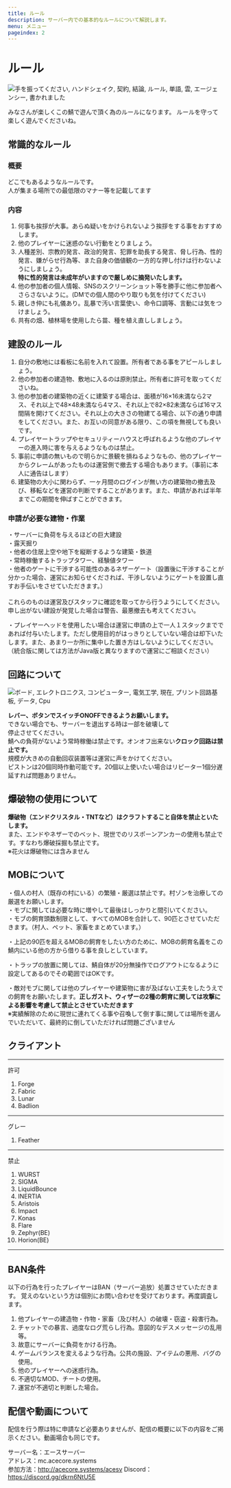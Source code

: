 ```yaml
---
title: ルール
description: サーバー内での基本的なルールについて解説します。
menu: メニュー
pageindex: 2
---
```

# ルール

<!--StartFragment-->

![手を振ってください, ハンドシェイク, 契約, 結論, ルール, 単語, 雲, エージェンシー, 書かれました](https://cdn.pixabay.com/photo/2018/03/07/08/13/shaking-hands-3205463_960_720.jpg)

<!--EndFragment-->

みなさんが楽しくこの鯖で遊んで頂く為のルールになります。
ルールを守って楽しく遊んでくださいね。

## 常識的なルール

### 概要

どこでもあるようなルールです。\
人が集まる場所での最低限のマナー等を記載してます

### 内容

1. 何事も挨拶が大事。あらぬ疑いをかけられないよう挨拶をする事をおすすめします。
2. 他のプレイヤーに迷惑のない行動をとりましょう。
3. 人種差別、宗教的発言、政治的発言、犯罪を助長する発言、脅し行為、性的発言、嫌がらせ行為等、また自身の価値観の一方的な押し付けは行わないようにしましょう。\
   **特に性的発言は未成年がいますので厳しめに摘発いたします。**
4. 他の参加者の個人情報、SNSのスクリーンショット等を勝手に他に参加者へさらさないように。(DMでの個人間のやり取りも気を付けてください)
5. 親しき仲にも礼儀あり。乱暴で汚い言葉使い、命令口調等、言動には気をつけましょう。
6. 共有の畑、植林場を使用したら苗、種を植え直ししましょう。

## 建設のルール

1. 自分の敷地には看板に名前を入れて設置。所有者である事をアピールしましょう。
2. 他の参加者の建造物、敷地に入るのは原則禁止。所有者に許可を取ってくださいね。
3. 他の参加者の建築物の近くに建築する場合は、面積が16×16未満なら2マス、それ以上で48×48未満なら4マス、それ以上で82×82未満ならば16マス間隔を開けてください。それ以上の大きさの物建てる場合、以下の通り申請をしてください。また、お互いの同意がある限り、この項を無視しても良いです。
4. プレイヤートラップやセキュリティーハウスと呼ばれるような他のプレイヤーの進入時に害を与えるようなものは禁止。
5. 事前に申請の無いもので明らかに景観を損ねるようなもの、他のプレイヤーからクレームがあったものは運営側で撤去する場合もあります。（事前に本人に通告はします）
6. 建築物の大小に関わらず、一ヶ月間のログインが無い方の建築物の撤去及び、移転などを運営の判断ですることがあります。また、申請があれば半年までこの期間を伸ばすことができます。

### 申請が必要な建物・作業

・サーバーに負荷を与えるほどの巨大建設\
・露天掘り\
・他者の住居上空や地下を縦断するような建築・鉄道\
・常時稼働するトラップタワー、経験値タワー\
・他者のゲートに干渉する可能性のあるネザーゲート（設置後に干渉することが分かった場合、運営にお知らせくだされば、干渉しないようにゲートを設置し直すお手伝いをさせていただきます。）\
\
これらのものは運営及びスタッフに確認を取ってから行うようにしてください。
申し出がない建設が発覚した場合は警告、最悪撤去も考えてください。

・プレイヤーヘッドを使用したい場合は運営に申請の上で一人１スタックまでであれば付与いたします。ただし使用目的がはっきりとしていない場合は却下いたします。また、あまり一か所に集中した置き方はしないようにしてください。\
（統合版に関しては方法がJava版と異なりますので運営にご相談ください）

## 回路について

<!--StartFragment-->

![ボード, エレクトロニクス, コンピューター, 電気工学, 現在, プリント回路基板, データ, Cpu](https://cdn.pixabay.com/photo/2014/09/20/13/52/board-453758_960_720.jpg)

<!--EndFragment-->

**レバー、ボタンでスイッチONOFFできるようお願いします。**\
できない場合でも、サーバーを退出する時は一部を破壊して\
停止させてください。\
鯖への負荷がないよう常時稼働は禁止です。オンオフ出来ない**クロック回路は禁止です。**\
規模が大きめの自動回収装置等は運営に声をかけてください。\
ピストンは20個同時作動可能です。20個以上使いたい場合はリピーター1個分遅延すれば問題ありません。

## 爆破物の使用について

**爆破物（エンドクリスタル・TNTなど）はクラフトすること自体を禁止といたします。**\
また、エンドやネザーでのベット、現世でのリスポーンアンカーの使用も禁止です。すなわち爆破採掘も禁止です。\
※花火は爆破物には含みません

## MOBについて

・個人の村人（既存の村にいる）の繁殖・厳選は禁止です。村ゾンを治療しての厳選をお願いします。\
・モブに関しては必要な時に増やして最後はしっかりと間引いてください。\
・モブの飼育頭数制限として、すべてのMOBを合計して、90匹とさせていただきます。（村人、ペット、家畜をまとめています。）

・上記の90匹を超えるMOBの飼育をしたい方のために、MOBの飼育名義をこの鯖内にいる他の方から借りる事を良しとしています。

・トラップの放置に関しては、鯖自体が20分無操作でログアウトになるように設定してあるのでその範囲ではOKです。

・敵対モブに関しては他のプレイヤーや建築物に害が及ばない工夫をしたうえでの飼育をお願いたします。**正しガスト、ウィザーの2種の飼育に関しては攻撃による影響を考慮して禁止とさせていただきます**\
※実績解除のために現世に連れてくる事や召喚して倒す事に関しては場所を選んでいただいて、最終的に倒していただければ問題ございません

## クライアント

<style>
.backglay {
    Background-color: #fbfbfb;
}
</style>
<div class="backglay">
<hr noshade>
許可<br>
<ol>

<li>Forge<br></li>
<li>Fabric<br></li>
<li>Lunar<br></li>
<li>Badlion<br></li>
</ol>
<hr noshade>

グレー<br>
<ol>

<li>Feather<br></li>
</ol>
<hr noshade>

禁止<br>
<ol>

<li>WURST<br></li>
<li>SIGMA<br></li>
<li>LiquidBounce<br></li>
<li>INERTIA<br></li>
<li>Aristois<br></li>
<li>Impact<br></li>
<li>Konas<br></li>
<li>Flare<br></li>
<li>Zephyr(BE)<br></li>
<li>Horion(BE)<br></li>
</ol>
<hr noshade>
</div>

## BAN条件

以下の行為を行ったプレイヤーはBAN（サーバー追放）処置させていただきます。
覚えのないという方は個別にお問い合わせを受けております。再度調査します。

1. 他プレイヤーの建造物・作物・家畜（及び村人）の破壊・窃盗・殺害行為。
2. チャットでの暴言、過度なログ荒らし行為。意図的なデスメッセージの乱用等。
3. 故意にサーバーに負荷をかける行為。
4. ゲームバランスを変えるような行為。公共の施設、アイテムの悪用、バグの使用。
5. 他のプレイヤーへの迷惑行為。
6. 不適切なMOD、チートの使用。
7. 運営が不適切と判断した場合。

## 配信や動画について

配信を行う際は特に申請など必要ありませんが、配信の概要に以下の内容をご掲示ください。動画場合も同じです。

サーバー名：エースサーバー\
アドレス：mc.acecore.systems\
参加方法：http://acecore.systems/acesv
Discord：https://discord.gg/dkrn6NtU5E